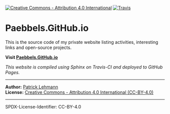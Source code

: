[![Creative Commons - Attribution 4.0 International](https://img.shields.io/badge/Attribution--4.0-66b0d3.svg?longCache=true&label=Creative%20Commons&logo=creative%20commons&logoColor=fff)](https://github.com/Paebbels/Paebbels.GitHub.io/blob/master/LICENSE.md)
[![Travis](https://img.shields.io/travis/com/Paebbels/Paebbels.GitHub.io/content?logo=Travis)](https://travis-ci.com/Paebbels/Paebbels.GitHub.io)

# Paebbels.GitHub.io

This is the source code of my private website listing activities, interesting
links and open-source projects.

**Visit [Paebbels.GitHub.io](https://Paebbels.GitHub.io/)**

*This website is compiled using Sphinx on Travis-CI and deployed to GitHub Pages.*

-------------------------

**Author:** [Patrick Lehmann](mailto://Paebbels%20[at]%20gmail%20[dot]%20com)  
**License:** [Creative Commons - Attribution 4.0 International (CC-BY-4.0)](LICENSE.md)

-------------------------

SPDX-License-Identifier: CC-BY-4.0
